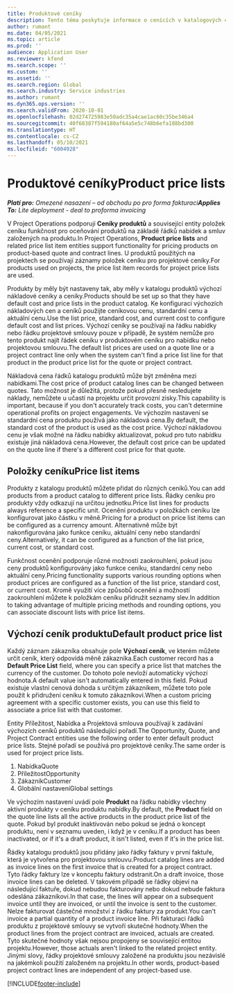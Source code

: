 ```yaml
---
title: Produktové ceníky
description: Tento téma poskytuje informace o cenících v katalogových cenách používaných pro projektové nabídky a smlouvy.
author: rumant
ms.date: 04/05/2021
ms.topic: article
ms.prod: ''
audience: Application User
ms.reviewer: kfend
ms.search.scope: ''
ms.custom: ''
ms.assetid: ''
ms.search.region: Global
ms.search.industry: Service industries
ms.author: rumant
ms.dyn365.ops.version: ''
ms.search.validFrom: 2020-10-01
ms.openlocfilehash: 02d274725983e50adc35a4cae1ac60c35be346a4
ms.sourcegitcommit: 40f68387f594180af64a5e5c748b6efa188bd300
ms.translationtype: HT
ms.contentlocale: cs-CZ
ms.lasthandoff: 05/10/2021
ms.locfileid: "6004928"
---
```

# <a name="product-price-lists"></a><span data-ttu-id="35d62-103">Produktové ceníky</span><span class="sxs-lookup"><span data-stu-id="35d62-103">Product price lists</span></span>

<span data-ttu-id="35d62-104">_**Platí pro:** Omezené nasazení – od obchodu po pro forma fakturaci_</span><span class="sxs-lookup"><span data-stu-id="35d62-104">_**Applies To:** Lite deployment - deal to proforma invoicing_</span></span>

 <span data-ttu-id="35d62-105">V Project Operations podporují **Ceníky produktů** a související entity položek ceníku funkčnost pro oceňování produktů na základě řádků nabídek a smluv založených na produktu.</span><span class="sxs-lookup"><span data-stu-id="35d62-105">In Project Operations, **Product price lists** and related price list item entities support functionality for pricing products on product-based quote and contract lines.</span></span> <span data-ttu-id="35d62-106">U produktů použitých na projektech se používají záznamy položek ceníku pro projektové ceníky.</span><span class="sxs-lookup"><span data-stu-id="35d62-106">For products used on projects, the price list item records for project price lists are used.</span></span> 

<span data-ttu-id="35d62-107">Produkty by měly být nastaveny tak, aby měly v katalogu produktů výchozí nákladové ceníky a ceníky.</span><span class="sxs-lookup"><span data-stu-id="35d62-107">Products should be set up so that they have default cost and price lists in the product catalog.</span></span> <span data-ttu-id="35d62-108">Ke konfiguraci výchozích nákladových cen a ceníků použijte ceníkovou cenu, standardní cenu a aktuální cenu.</span><span class="sxs-lookup"><span data-stu-id="35d62-108">Use the list price, standard cost, and current cost to configure default cost and list prices.</span></span> <span data-ttu-id="35d62-109">Výchozí ceníky se používají na řádku nabídky nebo řádku projektové smlouvy pouze v případě, že systém nemůže pro tento produkt najít řádek ceníku v produktovém ceníku pro nabídku nebo projektovou smlouvu.</span><span class="sxs-lookup"><span data-stu-id="35d62-109">The default list prices are used on a quote line or a project contract line only when the system can't find a price list line for that product in the product price list for the quote or project contract.</span></span>

<span data-ttu-id="35d62-110">Nákladová cena řádků katalogu produktů může být změněna mezi nabídkami.</span><span class="sxs-lookup"><span data-stu-id="35d62-110">The cost price of product catalog lines can be changed between quotes.</span></span> <span data-ttu-id="35d62-111">Tato možnost je důležitá, protože pokud přesně nesledujete náklady, nemůžete u učastí na projektu určit provozní zisky.</span><span class="sxs-lookup"><span data-stu-id="35d62-111">This capability is important, because if you don't accurately track costs, you can't determine operational profits on project engagements.</span></span> <span data-ttu-id="35d62-112">Ve výchozím nastavení se standardní cena produktu používá jako nákladová cena.</span><span class="sxs-lookup"><span data-stu-id="35d62-112">By default, the standard cost of the product is used as the cost price.</span></span> <span data-ttu-id="35d62-113">Výchozí nákladovou cenu je však možné na řádku nabídky aktualizovat, pokud pro tuto nabídku existuje jiná nákladová cena.</span><span class="sxs-lookup"><span data-stu-id="35d62-113">However, the default cost price can be updated on the quote line if there's a different cost price for that quote.</span></span>

## <a name="price-list-items"></a><span data-ttu-id="35d62-114">Položky ceníku</span><span class="sxs-lookup"><span data-stu-id="35d62-114">Price list items</span></span>

<span data-ttu-id="35d62-115">Produkty z katalogu produktů můžete přidat do různých ceníků.</span><span class="sxs-lookup"><span data-stu-id="35d62-115">You can add products from a product catalog to different price lists.</span></span> <span data-ttu-id="35d62-116">Řádky ceníku pro produkty vždy odkazují na určitou jednotku.</span><span class="sxs-lookup"><span data-stu-id="35d62-116">Price list lines for products always reference a specific unit.</span></span> <span data-ttu-id="35d62-117">Ocenění produktu v položkách ceníku lze konfigurovat jako částku v měně.</span><span class="sxs-lookup"><span data-stu-id="35d62-117">Pricing for a product on price list items can be configured as a currency amount.</span></span> <span data-ttu-id="35d62-118">Alternativně může být nakonfigurována jako funkce ceníku, aktuální ceny nebo standardní ceny.</span><span class="sxs-lookup"><span data-stu-id="35d62-118">Alternatively, it can be configured as a function of the list price, current cost, or standard cost.</span></span>

<span data-ttu-id="35d62-119">Funkčnost ocenění podporuje různé možnosti zaokrouhlení, pokud jsou ceny produktů konfigurovány jako funkce ceníku, standardní ceny nebo aktuální ceny.</span><span class="sxs-lookup"><span data-stu-id="35d62-119">Pricing functionality supports various rounding options when product prices are configured as a function of the list price, standard cost, or current cost.</span></span> <span data-ttu-id="35d62-120">Kromě využití více způsobů ocenění a možností zaokrouhlení můžete k položkám ceníku přidružit seznamy slev.</span><span class="sxs-lookup"><span data-stu-id="35d62-120">In addition to taking advantage of multiple pricing methods and rounding options, you can associate discount lists with price list items.</span></span> 

 
## <a name="default-product-price-list"></a><span data-ttu-id="35d62-121">Výchozí ceník produktu</span><span class="sxs-lookup"><span data-stu-id="35d62-121">Default product price list</span></span>
<span data-ttu-id="35d62-122">Každý záznam zákazníka obsahuje pole **Výchozí ceník**, ve kterém můžete určit ceník, který odpovídá měně zákazníka.</span><span class="sxs-lookup"><span data-stu-id="35d62-122">Each customer record has a **Default Price List** field, where you can specify a price list that matches the currency of the customer.</span></span> <span data-ttu-id="35d62-123">Do tohoto pole nevloží automaticky výchozí hodnota.</span><span class="sxs-lookup"><span data-stu-id="35d62-123">A default value isn't automatically entered in this field.</span></span> <span data-ttu-id="35d62-124">Pokud existuje vlastní cenová dohoda s určitým zákazníkem, můžete toto pole použít k přidružení ceníku k tomuto zákazníkovi.</span><span class="sxs-lookup"><span data-stu-id="35d62-124">When a custom pricing agreement with a specific customer exists, you can use this field to associate a price list with that customer.</span></span>

<span data-ttu-id="35d62-125">Entity Příležitost, Nabídka a Projektová smlouva používají k zadávání výchozích ceníků produktů následující pořadí.</span><span class="sxs-lookup"><span data-stu-id="35d62-125">The Opportunity, Quote, and Project Contract entities use the following order to enter default product price lists.</span></span> <span data-ttu-id="35d62-126">Stejné pořadí se používá pro projektové ceníky.</span><span class="sxs-lookup"><span data-stu-id="35d62-126">The same order is used for project price lists.</span></span>

1.  <span data-ttu-id="35d62-127">Nabídka</span><span class="sxs-lookup"><span data-stu-id="35d62-127">Quote</span></span>
2.  <span data-ttu-id="35d62-128">Příležitost</span><span class="sxs-lookup"><span data-stu-id="35d62-128">Opportunity</span></span>
3.  <span data-ttu-id="35d62-129">Zákazník</span><span class="sxs-lookup"><span data-stu-id="35d62-129">Customer</span></span>
4.  <span data-ttu-id="35d62-130">Globální nastavení</span><span class="sxs-lookup"><span data-stu-id="35d62-130">Global settings</span></span> 

<span data-ttu-id="35d62-131">Ve výchozím nastavení uvádí pole **Produkt** na řádku nabídky všechny aktivní produkty v ceníku produktu nabídky.</span><span class="sxs-lookup"><span data-stu-id="35d62-131">By default, the **Product** field on the quote line lists all the active products in the product price list of the quote.</span></span> <span data-ttu-id="35d62-132">Pokud byl produkt inaktivován nebo pokud se jedná o koncept produktu, není v seznamu uveden, i když je v ceníku.</span><span class="sxs-lookup"><span data-stu-id="35d62-132">If a product has been inactivated, or if it's a draft product, it isn't listed, even if it's in the price list.</span></span> 

<span data-ttu-id="35d62-133">Řádky katalogu produktů jsou přidány jako řádky faktury v první faktuře, která je vytvořena pro projektovou smlouvu.</span><span class="sxs-lookup"><span data-stu-id="35d62-133">Product catalog lines are added as invoice lines on the first invoice that is created for a project contract.</span></span> <span data-ttu-id="35d62-134">Tyto řádky faktury lze v konceptu faktury odstranit.</span><span class="sxs-lookup"><span data-stu-id="35d62-134">On a draft invoice, those invoice lines can be deleted.</span></span> <span data-ttu-id="35d62-135">V takovém případě se řádky objeví na následující faktuře, dokud nebudou fakturovány nebo dokud nebude faktura odeslána zákazníkovi.</span><span class="sxs-lookup"><span data-stu-id="35d62-135">In that case, the lines will appear on a subsequent invoice until they are invoiced, or until the invoice is sent to the customer.</span></span> <span data-ttu-id="35d62-136">Nelze fakturovat částečné množství z řádku faktury za produkt.</span><span class="sxs-lookup"><span data-stu-id="35d62-136">You can't invoice a partial quantity of a product invoice line.</span></span> <span data-ttu-id="35d62-137">Při fakturaci řádků produktu z projektové smlouvy se vytvoří skutečné hodnoty.</span><span class="sxs-lookup"><span data-stu-id="35d62-137">When the product lines from the project contract are invoiced, actuals are created.</span></span> <span data-ttu-id="35d62-138">Tyto skutečné hodnoty však nejsou propojeny se související entitou projektu.</span><span class="sxs-lookup"><span data-stu-id="35d62-138">However, those actuals aren't linked to the related project entity.</span></span> <span data-ttu-id="35d62-139">Jinými slovy, řádky projektové smlouvy založené na produktu jsou nezávislé na jakémkoli použití založeném na projektu.</span><span class="sxs-lookup"><span data-stu-id="35d62-139">In other words, product-based project contract lines are independent of any project-based use.</span></span> 


[!INCLUDE[footer-include](../includes/footer-banner.md)]

